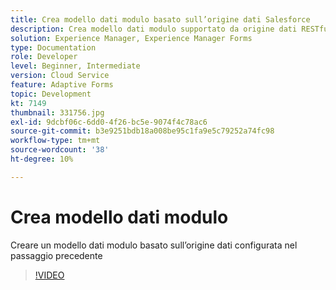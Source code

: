 ```yaml
---
title: Crea modello dati modulo basato sull’origine dati Salesforce
description: Crea modello dati modulo supportato da origine dati RESTful
solution: Experience Manager, Experience Manager Forms
type: Documentation
role: Developer
level: Beginner, Intermediate
version: Cloud Service
feature: Adaptive Forms
topic: Development
kt: 7149
thumbnail: 331756.jpg
exl-id: 9dcbf06c-6dd0-4f26-bc5e-9074f4c78ac6
source-git-commit: b3e9251bdb18a008be95c1fa9e5c79252a74fc98
workflow-type: tm+mt
source-wordcount: '38'
ht-degree: 10%

---
```


# Crea modello dati modulo

Creare un modello dati modulo basato sull’origine dati configurata nel passaggio precedente

>[!VIDEO](https://video.tv.adobe.com/v/331756?quality=12&learn=on)
